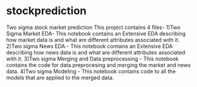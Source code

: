 # stockprediction
Two sigma stock market prediction
This project contains 4 files-
1)Two Sigma Market EDA- This notebook contains an Extensive EDA describing how market data is and what are different attributes associated with it.
2)Two sigma News EDA - This notebook contains an Extensive EDA describing how news data is and what are different attributes associated with it.
3)Two sigma Merging and Data preprocessing - This notebook contains the code for data preprocesing and merging the market and news data.
4)Two sigma Modeling - This notebook contains code to all the models that are applied to the merged data.
